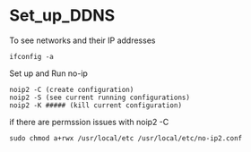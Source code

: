 # Set_up_DDNS

To see networks and their IP addresses
```
ifconfig -a
```


Set up and Run no-ip
```
noip2 -C (create configuration) 
noip2 -S (see current running configurations)
noip2 -K ##### (kill current configuration)
```


if there are permssion issues with noip2 -C
```
sudo chmod a+rwx /usr/local/etc /usr/local/etc/no-ip2.conf
```
